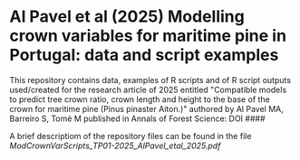 # Al Pavel et al (2025) Modelling crown variables for maritime pine in Portugal: data and script examples

This repository contains data, examples of R scripts and of R script outputs used/created for the research article of 2025 entitled "Compatible models to predict tree crown ratio, crown length and height to the base of the crown for maritime pine (Pinus pinaster Aiton.)" authored by Al Pavel MA, Barreiro S, Tomé M  published in Annals of Forest Science: DOI ####

A brief descriptiom of the repository files can be found in the file *ModCrownVarScripts_TP01-2025_AlPavel_etal_2025.pdf*


